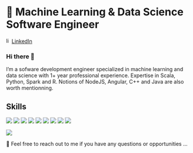 # 🔭 Machine Learning & Data Science Software Engineer

<a href="https://www.linkedin.com/in/emmanuelle-lejeail/" target="_blank"><img src="https://avatars3.githubusercontent.com/u/357098" width="15" height="15" alt="linkedin logo"/>LinkedIn</a>

### Hi there 👋
I’m a sofware development engineer specialized in machine learning and data science with 1+ year professional experience. Expertise in Scala, Python, Spark and R. Notions of NodeJS, Angular, C++ and Java are also worth mentionning.

## Skills

<p> <img src="https://img.shields.io/badge/Scala-%E2%98%86%E2%98%86%E2%98%86%E2%98%86-brightgreen" /> <img src="https://img.shields.io/badge/Python-%E2%98%86%E2%98%86%E2%98%86%E2%98%86%E2%98%86-red" />  <img src="https://img.shields.io/badge/R-%E2%98%86%E2%98%86%E2%98%86%E2%98%86-blueviolet" /> <img src="https://img.shields.io/badge/C%2B%2B-%E2%98%86%E2%98%86%E2%98%86-yellowgreen" /> <img src="https://img.shields.io/badge/NodeJS-%E2%98%86%E2%98%86%E2%98%86-9cf"  /> <img src="https://img.shields.io/badge/Spark-%E2%98%86%E2%98%86%E2%98%86%E2%98%86-blue" /> <img src="https://img.shields.io/badge/Hadoop-%E2%98%86%E2%98%86%E2%98%86%E2%98%86-yellow" /> <img src="https://img.shields.io/badge/Openshift-%E2%98%86%E2%98%86%E2%98%86-orange" /> <img src="https://img.shields.io/badge/Docker-%E2%98%86%E2%98%86%E2%98%86-ff69b4" /></p>

<p><img src="https://github-readme-stats.vercel.app/api?username=emmlejeail&show_icons=true&hide_border=true" alt"Profile Stats"/></p>

💬 Feel free to reach out to me if you have any questions or opportunities ...

<!--
**emmlejeail/emmlejeail** is a ✨ _special_ ✨ repository because its `README.md` (this file) appears on your GitHub profile.

Here are some ideas to get you started:

- 🔭 I’m currently working on ...
- 🌱 I’m currently learning ...
- 👯 I’m looking to collaborate on ...
- 🤔 I’m looking for help with ...
- 💬 Ask me about ...
- 📫 How to reach me: ...
- 😄 Pronouns: ...
- ⚡ Fun fact: ...
-->
